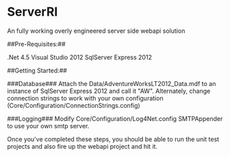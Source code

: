 ServerRI
========

An fully working overly engineered server side webapi solution

##Pre-Requisites:##

.Net 4.5
Visual Studio 2012
SqlServer Express 2012 

##Getting Started:##

###Database###
Attach the Data/AdventureWorksLT2012_Data.mdf to an instance of SqlServer Express 2012 and call it "AW".
Alternately, change connection strings to work with your own configuration (Core/Configuration/ConnectionStrings.config)

###Logging###
Modify Core/Configuration/Log4Net.config SMTPAppender to use your own smtp server.

Once you've completed these steps, you should be able to run the unit test projects and also fire up the webapi project and hit it.
